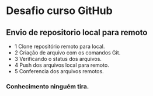 # Desafio curso GitHub
## Envio de repositorio local para remoto

* 1 Clone repositório remoto para local.
* 2 Criação de arquivo com os comandos Git.
* 3 Verificando o status dos arquivos.
* 4 Push dos arquivos local para remoto.
* 5 Conferencia dos arquivos remotos.







### Conhecimento ninguém tira.

